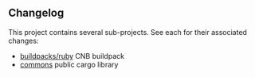 ## Changelog

This project contains several sub-projects. See each for their associated changes:

- [buildpacks/ruby](./buildpacks/ruby) CNB buildpack
- [commons](./commons) public cargo library
